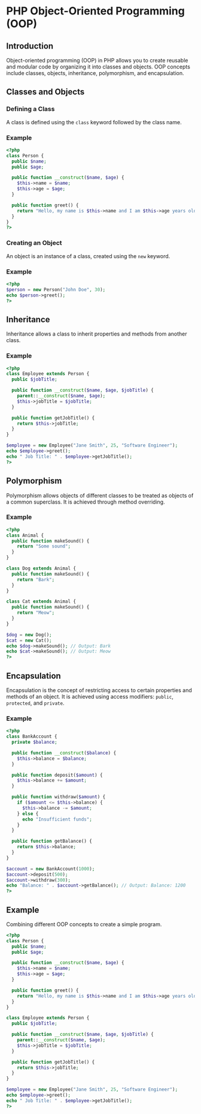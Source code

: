 # PHP Object-Oriented Programming (OOP)

## Introduction

Object-oriented programming (OOP) in PHP allows you to create reusable and modular code by organizing it into classes and objects. OOP concepts include classes, objects, inheritance, polymorphism, and encapsulation.

## Classes and Objects

### Defining a Class

A class is defined using the `class` keyword followed by the class name.

### Example

```php
<?php
class Person {
  public $name;
  public $age;

  public function __construct($name, $age) {
    $this->name = $name;
    $this->age = $age;
  }

  public function greet() {
    return "Hello, my name is $this->name and I am $this->age years old.";
  }
}
?>
```

### Creating an Object

An object is an instance of a class, created using the `new` keyword.

### Example

```php
<?php
$person = new Person("John Doe", 30);
echo $person->greet();
?>
```

## Inheritance

Inheritance allows a class to inherit properties and methods from another class.

### Example

```php
<?php
class Employee extends Person {
  public $jobTitle;

  public function __construct($name, $age, $jobTitle) {
    parent::__construct($name, $age);
    $this->jobTitle = $jobTitle;
  }

  public function getJobTitle() {
    return $this->jobTitle;
  }
}

$employee = new Employee("Jane Smith", 25, "Software Engineer");
echo $employee->greet();
echo " Job Title: " . $employee->getJobTitle();
?>
```

## Polymorphism

Polymorphism allows objects of different classes to be treated as objects of a common superclass. It is achieved through method overriding.

### Example

```php
<?php
class Animal {
  public function makeSound() {
    return "Some sound";
  }
}

class Dog extends Animal {
  public function makeSound() {
    return "Bark";
  }
}

class Cat extends Animal {
  public function makeSound() {
    return "Meow";
  }
}

$dog = new Dog();
$cat = new Cat();
echo $dog->makeSound(); // Output: Bark
echo $cat->makeSound(); // Output: Meow
?>
```

## Encapsulation

Encapsulation is the concept of restricting access to certain properties and methods of an object. It is achieved using access modifiers: `public`, `protected`, and `private`.

### Example

```php
<?php
class BankAccount {
  private $balance;

  public function __construct($balance) {
    $this->balance = $balance;
  }

  public function deposit($amount) {
    $this->balance += $amount;
  }

  public function withdraw($amount) {
    if ($amount <= $this->balance) {
      $this->balance -= $amount;
    } else {
      echo "Insufficient funds";
    }
  }

  public function getBalance() {
    return $this->balance;
  }
}

$account = new BankAccount(1000);
$account->deposit(500);
$account->withdraw(300);
echo "Balance: " . $account->getBalance(); // Output: Balance: 1200
?>
```

## Example

Combining different OOP concepts to create a simple program.

```php
<?php
class Person {
  public $name;
  public $age;

  public function __construct($name, $age) {
    $this->name = $name;
    $this->age = $age;
  }

  public function greet() {
    return "Hello, my name is $this->name and I am $this->age years old.";
  }
}

class Employee extends Person {
  public $jobTitle;

  public function __construct($name, $age, $jobTitle) {
    parent::__construct($name, $age);
    $this->jobTitle = $jobTitle;
  }

  public function getJobTitle() {
    return $this->jobTitle;
  }
}

$employee = new Employee("Jane Smith", 25, "Software Engineer");
echo $employee->greet();
echo " Job Title: " . $employee->getJobTitle();
?>
